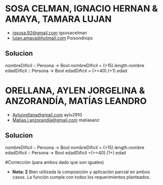# SOSA CELMAN, IGNACIO HERNAN	& AMAYA, TAMARA LUJAN
- igsosa.92@gmail.com	igsosacelman
- lujan.amaya@hotmail.com	Poisondrops

## Solucion
nombreDificil :: Persona -> Bool
nombreDificil = (>15).length.nombre
edadDificil :: Persona -> Bool
edadDificil = (>=40).(+1).edad

# ORELLANA, AYLEN JORGELINA	& ANZORANDÍA, MATÍAS LEANDRO
- Ayluorellana@gmail.com	aylu2910
- Matias.l.anzorandia@gmail.com	matiasanz

## Solucion
nombreDificil :: Persona -> Bool
nombreDificil  = (>15).length.nombre
edadDificil :: Persona -> Bool
edadDificil  =(>=40).(1+).edad

#Corrección (para ambos dado que son iguales)
- **Nota: 2**
Bien utilizada la composición y aplicación parcial en ambos casos. La función cumple con todos los requerimientos planteados.
